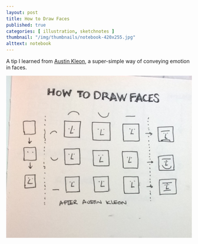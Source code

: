 ```yaml
---
layout: post
title: How to Draw Faces
published: true
categories: [ illustration, sketchnotes ]
thumbnail: "/img/thumbnails/notebook-420x255.jpg"
alttext: notebook
---
```


A tip I learned from <a href="https://austinkleon.com/">Austin Kleon</a>, a
super-simple way of conveying emotion in faces.

<img src="/img/posts/how-to-draw-faces/how-to-draw-faces.jpg" alt="faces" class="u-max-full-width" />
